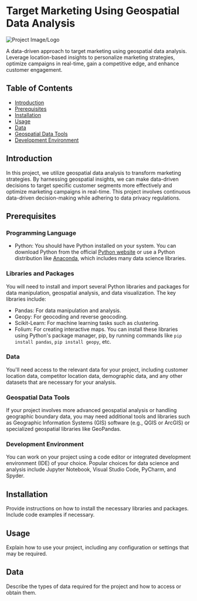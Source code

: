 # Target Marketing Using Geospatial Data Analysis

![Project Image/Logo](project_image.png)

A data-driven approach to target marketing using geospatial data analysis. Leverage location-based insights to personalize marketing strategies, optimize campaigns in real-time, gain a competitive edge, and enhance customer engagement.

## Table of Contents
- [Introduction](#introduction)
- [Prerequisites](#prerequisites)
- [Installation](#installation)
- [Usage](#usage)
- [Data](#data)
- [Geospatial Data Tools](#geospatial-data-tools)
- [Development Environment](#development-environment)



## Introduction

In this project, we utilize geospatial data analysis to transform marketing strategies. By harnessing geospatial insights, we can make data-driven decisions to target specific customer segments more effectively and optimize marketing campaigns in real-time. This project involves continuous data-driven decision-making while adhering to data privacy regulations.

## Prerequisites

### Programming Language
- Python: You should have Python installed on your system. You can download Python from the official [Python website](https://www.python.org/downloads/) or use a Python distribution like [Anaconda](https://www.anaconda.com/), which includes many data science libraries.

### Libraries and Packages
You will need to install and import several Python libraries and packages for data manipulation, geospatial analysis, and data visualization. The key libraries include:
- Pandas: For data manipulation and analysis.
- Geopy: For geocoding and reverse geocoding.
- Scikit-Learn: For machine learning tasks such as clustering.
- Folium: For creating interactive maps.
You can install these libraries using Python's package manager, pip, by running commands like `pip install pandas`, `pip install geopy`, etc.

### Data
You'll need access to the relevant data for your project, including customer location data, competitor location data, demographic data, and any other datasets that are necessary for your analysis.

### Geospatial Data Tools
If your project involves more advanced geospatial analysis or handling geographic boundary data, you may need additional tools and libraries such as Geographic Information Systems (GIS) software (e.g., QGIS or ArcGIS) or specialized geospatial libraries like GeoPandas.

### Development Environment
You can work on your project using a code editor or integrated development environment (IDE) of your choice. Popular choices for data science and analysis include Jupyter Notebook, Visual Studio Code, PyCharm, and Spyder.

## Installation
Provide instructions on how to install the necessary libraries and packages. Include code examples if necessary.

## Usage
Explain how to use your project, including any configuration or settings that may be required.

## Data
Describe the types of data required for the project and how to access or obtain them.

